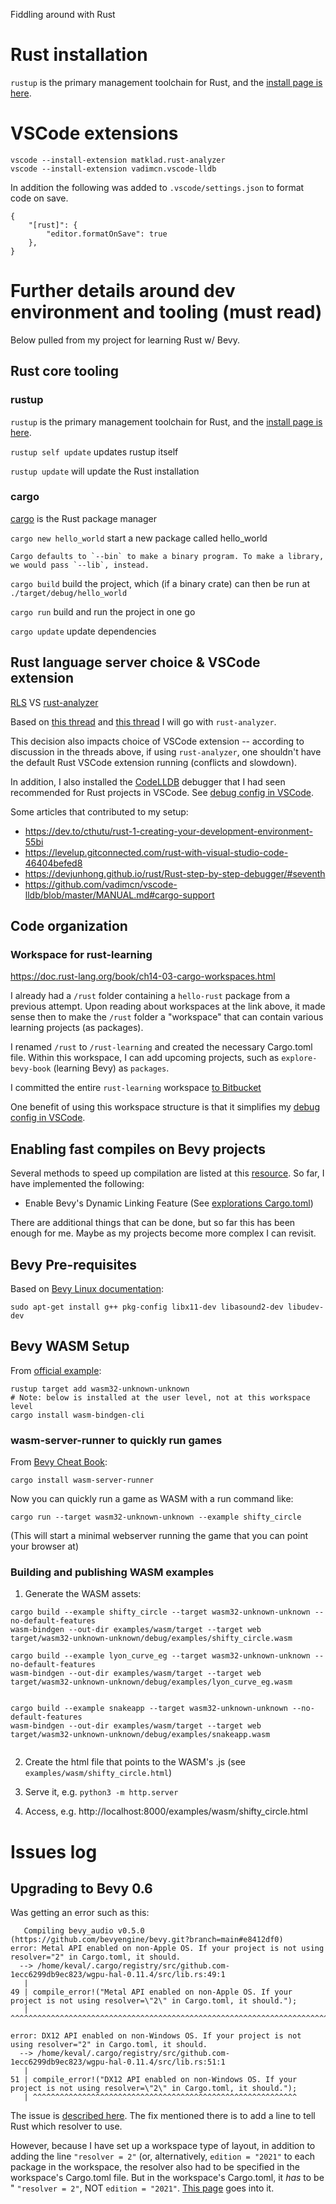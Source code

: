 Fiddling around with Rust


# Rust installation

`rustup` is the primary management toolchain for Rust, and the [install page is here](https://www.rust-lang.org/tools/install).


# VSCode extensions

```
vscode --install-extension matklad.rust-analyzer
vscode --install-extension vadimcn.vscode-lldb
``` 

In addition the following was added to `.vscode/settings.json` to format code on save.

```
{
    "[rust]": {
        "editor.formatOnSave": true
    },
}
```


# Further details around dev environment and tooling (must read)

Below pulled from my project for learning Rust w/ Bevy.


## Rust core tooling
 
### rustup

`rustup` is the primary management toolchain for Rust, and the [install page is here](https://www.rust-lang.org/tools/install).
 
 `rustup self update` updates rustup itself
 
 `rustup update` will update the Rust installation

### cargo

[cargo](https://doc.rust-lang.org/cargo/index.html) is the Rust package manager

`cargo new hello_world` start a new package called hello_world

```Cargo defaults to `--bin` to make a binary program. To make a library, we would pass `--lib`, instead.```


`cargo build` build the project, which (if a binary crate) can then be run at `./target/debug/hello_world`

`cargo run` build and run the project in one go

`cargo update` update dependencies



## Rust language server choice & VSCode extension

[RLS](https://github.com/rust-lang/rls) VS [rust-analyzer](https://rust-analyzer.github.io/) 

Based on [this thread](https://www.reddit.com/r/rust/comments/lur37d/why_is_rls_still_so_bad/) and [this thread](https://www.reddit.com/r/rust/comments/hf07lk/rls_vs_rustanalyzer_in_2020/) I will go with `rust-analyzer`.

This decision also impacts choice of VSCode extension -- according to discussion in the threads above, if using `rust-analyzer`, one shouldn't have the default Rust VSCode extension running (conflicts and slowdown).

In addition, I also installed the [CodeLLDB](https://marketplace.visualstudio.com/items?itemName=vadimcn.vscode-lldb) debugger that I had seen recommended for Rust projects in VSCode. See [debug config in VSCode](https://bitbucket.org/riverfr0zen/rust-learning/src/master/.vscode/launch.json).


Some articles that contributed to my setup:

* https://dev.to/cthutu/rust-1-creating-your-development-environment-55bi
* https://levelup.gitconnected.com/rust-with-visual-studio-code-46404befed8
* https://devjunhong.github.io/rust/Rust-step-by-step-debugger/#seventh
* https://github.com/vadimcn/vscode-lldb/blob/master/MANUAL.md#cargo-support    


## Code organization

### Workspace for rust-learning

https://doc.rust-lang.org/book/ch14-03-cargo-workspaces.html

I already had a `/rust` folder containing a `hello-rust` package from a previous attempt. Upon reading about workspaces at the link above, it made sense then to make the `/rust` folder a "workspace" that can contain various learning projects (as packages). 

I renamed `/rust` to `/rust-learning` and created the necessary Cargo.toml file. Within this workspace, I can add upcoming projects, such as `explore-bevy-book` (learning Bevy) as `packages`.

I committed the entire `rust-learning` workspace [to Bitbucket](https://bitbucket.org/riverfr0zen/rust-learning)

One benefit of using this workspace structure is that it simplifies my [debug config in VSCode](https://bitbucket.org/riverfr0zen/rust-learning/src/master/.vscode/launch.json). 


## Enabling fast compiles on Bevy projects

Several methods to speed up compilation are listed at this [resource](https://bevyengine.org/learn/book/getting-started/setup/). So far, I have implemented the following:

* Enable Bevy's Dynamic Linking Feature (See [explorations Cargo.toml](explorations/Cargo.toml))

There are additional things that can be done, but so far this has been enough for me. Maybe as my projects become more complex I can revisit.


## Bevy Pre-requisites

Based on [Bevy Linux documentation](https://github.com/bevyengine/bevy/blob/main/docs/linux_dependencies.md):

```
sudo apt-get install g++ pkg-config libx11-dev libasound2-dev libudev-dev
```


## Bevy WASM Setup

From [official example](https://github.com/bevyengine/bevy/tree/latest/examples#wasm):

```
rustup target add wasm32-unknown-unknown
# Note: below is installed at the user level, not at this workspace level
cargo install wasm-bindgen-cli
```


### wasm-server-runner to quickly run games

From [Bevy Cheat Book](https://bevy-cheatbook.github.io/platforms/wasm.html):

```
cargo install wasm-server-runner
```

Now you can quickly run a game as WASM with a run command like:

```
cargo run --target wasm32-unknown-unknown --example shifty_circle
```

(This will start a minimal webserver running the game that you can point your browser at)


### Building and publishing WASM examples

1. Generate the WASM assets:

```
cargo build --example shifty_circle --target wasm32-unknown-unknown --no-default-features
wasm-bindgen --out-dir examples/wasm/target --target web target/wasm32-unknown-unknown/debug/examples/shifty_circle.wasm

cargo build --example lyon_curve_eg --target wasm32-unknown-unknown --no-default-features
wasm-bindgen --out-dir examples/wasm/target --target web target/wasm32-unknown-unknown/debug/examples/lyon_curve_eg.wasm


cargo build --example snakeapp --target wasm32-unknown-unknown --no-default-features
wasm-bindgen --out-dir examples/wasm/target --target web target/wasm32-unknown-unknown/debug/examples/snakeapp.wasm


```

2. Create the html file that points to the WASM's .js (see `examples/wasm/shifty_circle.html`)

3. Serve it, e.g. `python3 -m http.server`

4. Access, e.g. http://localhost:8000/examples/wasm/shifty_circle.html


# Issues log
 
## Upgrading to Bevy 0.6

Was getting an error such as this:

```
   Compiling bevy_audio v0.5.0 (https://github.com/bevyengine/bevy.git?branch=main#e8412df0)
error: Metal API enabled on non-Apple OS. If your project is not using resolver="2" in Cargo.toml, it should.
  --> /home/keval/.cargo/registry/src/github.com-1ecc6299db9ec823/wgpu-hal-0.11.4/src/lib.rs:49:1
   |
49 | compile_error!("Metal API enabled on non-Apple OS. If your project is not using resolver=\"2\" in Cargo.toml, it should.");
   | ^^^^^^^^^^^^^^^^^^^^^^^^^^^^^^^^^^^^^^^^^^^^^^^^^^^^^^^^^^^^^^^^^^^^^^^^^^^^^^^^^^^^^^^^^^^^^^^^^^^^^^^^^^^^^^^^^^^^^^^^^^

error: DX12 API enabled on non-Windows OS. If your project is not using resolver="2" in Cargo.toml, it should.
  --> /home/keval/.cargo/registry/src/github.com-1ecc6299db9ec823/wgpu-hal-0.11.4/src/lib.rs:51:1
   |
51 | compile_error!("DX12 API enabled on non-Windows OS. If your project is not using resolver=\"2\" in Cargo.toml, it should.");
   | ^^^^^^^^^^^^^^^^^^^^^^^^^^^^^^^^^^^^^^^^^^^^^^^^^^^^^^^^^^^
```

The issue is [described here](https://github.com/bevyengine/bevy/issues/3205). The fix mentioned there is to add a line to tell Rust which resolver to use.

However, because I have set up a workspace type of layout, in addition to adding the line `"resolver = 2"` (or, alternatively, `edition = "2021"` to each package in the workspace, the resolver also had to be specified in the workspace's Cargo.toml file. But in the workspace's Cargo.toml, it *has* to be " `"resolver = 2"`, NOT `edition = "2021"`. [This page](https://issueexplorer.com/issue/rust-lang/cargo/9956) goes into it.
